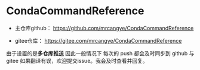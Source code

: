 # CondaCommandReference
- 主仓库github：
https://github.com/mrcangye/CondaCommandReference

- gitee仓库：
https://gitee.com/mrcangye/CondaCommandReference

由于设置的是**多仓库推送**
因此一般情况下
每次的 push 都会及时同步到 github 与 gitee
如果翻译有误，欢迎提交issue。我会及时查看并回复。